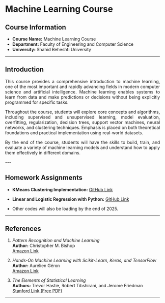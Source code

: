 # Machine Learning Course

## Course Information
- **Course Name:** Machine Learning Course  
- **Department:** Faculty of Engineering and Computer Science  
- **University:** Shahid Beheshti University  

---

## Introduction
<div style="text-align: justify;">
This course provides a comprehensive introduction to machine learning, one of the most important and rapidly advancing fields in modern computer science and artificial intelligence. Machine learning enables systems to learn from data and make predictions or decisions without being explicitly programmed for specific tasks.

Throughout the course, students will explore core concepts and algorithms, including supervised and unsupervised learning, model evaluation, overfitting, regularization, decision trees, support vector machines, neural networks, and clustering techniques. Emphasis is placed on both theoretical foundations and practical implementation using real-world datasets.

By the end of the course, students will have the skills to build, train, and evaluate a variety of machine learning models and understand how to apply them effectively in different domains.
</div>
---

## Homework Assignments

- **KMeans Clustering Implementation:** [GitHub Link](https://github.com/matinfirooz/KMeans-Clustering-Implementation.git) 
- **Linear and Logistic Regression with Python:** [GitHub Link](https://github.com/matinfirooz/Linear-and-Logistic-Regression.git)

- Other codes will also be loading by the end of 2025.
---

## References

1. *Pattern Recognition and Machine Learning*  
   **Author:** Christopher M. Bishop  
   [Amazon Link](https://www.amazon.com/Pattern-Recognition-Learning-Information-Statistics/dp/0387310738)

2. *Hands-On Machine Learning with Scikit-Learn, Keras, and TensorFlow*  
   **Author:** Aurélien Géron  
   [Amazon Link](https://www.amazon.com/Hands-Machine-Learning-Scikit-Learn-TensorFlow/dp/1492032646)

3. *The Elements of Statistical Learning*  
   **Authors:** Trevor Hastie, Robert Tibshirani, and Jerome Friedman  
   [Stanford Link (Free PDF)](https://web.stanford.edu/~hastie/ElemStatLearn/)

---
